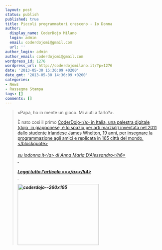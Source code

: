 ```yaml
---
layout: post
status: publish
published: true
title: Piccoli programmatori crescono - Io Donna
author:
  display_name: CoderDojo Milano
  login: admin
  email: coderdojomi@gmail.com
  url: ''
author_login: admin
author_email: coderdojomi@gmail.com
wordpress_id: 1276
wordpress_url: http://coderdojomilano.it/?p=1276
date: '2013-05-30 15:36:09 +0200'
date_gmt: '2013-05-30 14:36:09 +0200'
categories:
- News
- Rassegna Stampa
tags: []
comments: []
---
```

<blockquote>&laquo;Pap&agrave;, ho in mente un gioco. Mi aiuti a farlo?&raquo;.</p>
<p>&Egrave; nato cos&igrave; il primo&nbsp;<a href="http:&#47;&#47;coderdojomilano.it&#47;" target="_blank" rel="nofollow">CoderDojo<&#47;a>&nbsp;in Italia, una palestra digitale (dojo, in giapponese, &egrave; lo spazio per arti marziali) inventata nel 2011 dallo studente irlandese James Whelton, 19 anni, per insegnare la programmazione agli amici e replicata in 165 citt&agrave; del mondo.<&#47;blockquote></p>
<h6>su&nbsp;<a href="http:&#47;&#47;www.iodonna.it&#47;attualita&#47;primo-piano&#47;2013&#47;palestra-digitale-bambini-401461282404.shtml" target="_blank">iodonna.it<&#47;a> di&nbsp;Anna Maria D&rsquo;Alessandro<&#47;h6><br />
&nbsp;</p>
<h4><a href="http:&#47;&#47;www.iodonna.it&#47;attualita&#47;primo-piano&#47;2013&#47;palestra-digitale-bambini-401461282404.shtml" target="_blank">Leggi tutto l'articolo >><&#47;a><&#47;h4><br />
&nbsp;</p>
<p><img class="size-full wp-image-1277 aligncenter" alt="coderdojo--260x195" src="http:&#47;&#47;coderdojomilano.it&#47;wp-content&#47;uploads&#47;2013&#47;05&#47;coderdojo-260x195.png" width="260" height="195" &#47;></p>
